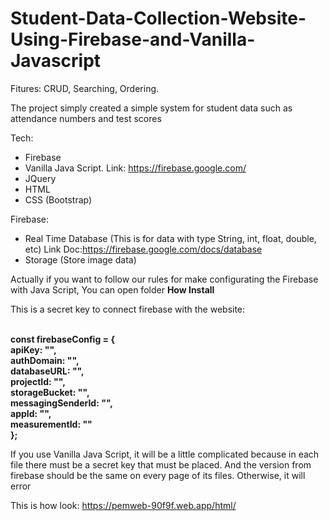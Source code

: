 # Student-Data-Collection-Website-Using-Firebase-and-Vanilla-Javascript
Fitures: CRUD, Searching, Ordering. 

The project simply created a simple system for student data such as attendance numbers and test scores

Tech:
- Firebase
- Vanilla Java Script. Link: https://firebase.google.com/
- JQuery
- HTML
- CSS (Bootstrap)

Firebase:
- Real Time Database (This is for data with type String, int, float, double, etc)
Link Doc:https://firebase.google.com/docs/database
- Storage (Store image data)

Actually if you want to follow our rules for make configurating the Firebase with Java Script, You can open folder <b>How Install</b>

This is a secret key to connect firebase with the website:

<br><b>
const firebaseConfig = { <br>
  apiKey: "", <br>
  authDomain: "", <br>
  databaseURL: "", <br>
  projectId: "", <br>
  storageBucket: "", <br>
  messagingSenderId: "", <br>
  appId: "", <br>
  measurementId: "" <br>
};
</b>

If you use Vanilla Java Script, it will be a little complicated because in each file there must be a secret key that must be placed. And the version from firebase should be the same on every page of its files. Otherwise, it will error

This is how look:
https://pemweb-90f9f.web.app/html/
